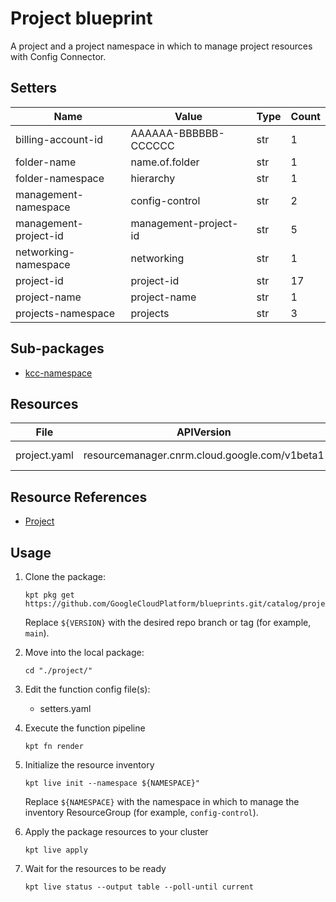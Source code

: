 <!-- BEGINNING OF PRE-COMMIT-BLUEPRINT DOCS HOOK:TITLE -->
# Project blueprint


<!-- END OF PRE-COMMIT-BLUEPRINT DOCS HOOK:TITLE -->
<!-- BEGINNING OF PRE-COMMIT-BLUEPRINT DOCS HOOK:BODY -->
A project and a project namespace in which to manage project resources with
Config Connector.

## Setters

|         Name          |         Value         | Type | Count |
|-----------------------|-----------------------|------|-------|
| billing-account-id    | AAAAAA-BBBBBB-CCCCCC  | str  |     1 |
| folder-name           | name.of.folder        | str  |     1 |
| folder-namespace      | hierarchy             | str  |     1 |
| management-namespace  | config-control        | str  |     2 |
| management-project-id | management-project-id | str  |     5 |
| networking-namespace  | networking            | str  |     1 |
| project-id            | project-id            | str  |    17 |
| project-name          | project-name          | str  |     1 |
| projects-namespace    | projects              | str  |     3 |

## Sub-packages

- [kcc-namespace](kcc-namespace)

## Resources

|     File     |                  APIVersion                   |  Kind   |    Name    | Namespace |
|--------------|-----------------------------------------------|---------|------------|-----------|
| project.yaml | resourcemanager.cnrm.cloud.google.com/v1beta1 | Project | project-id | projects  |

## Resource References

- [Project](https://cloud.google.com/config-connector/docs/reference/resource-docs/resourcemanager/project)

## Usage

1.  Clone the package:
    ```shell
    kpt pkg get https://github.com/GoogleCloudPlatform/blueprints.git/catalog/project@${VERSION}
    ```
    Replace `${VERSION}` with the desired repo branch or tag
    (for example, `main`).

1.  Move into the local package:
    ```shell
    cd "./project/"
    ```

1.  Edit the function config file(s):
    - setters.yaml

1.  Execute the function pipeline
    ```shell
    kpt fn render
    ```

1.  Initialize the resource inventory
    ```shell
    kpt live init --namespace ${NAMESPACE}"
    ```
    Replace `${NAMESPACE}` with the namespace in which to manage
    the inventory ResourceGroup (for example, `config-control`).

1.  Apply the package resources to your cluster
    ```shell
    kpt live apply
    ```

1.  Wait for the resources to be ready
    ```shell
    kpt live status --output table --poll-until current
    ```

<!-- END OF PRE-COMMIT-BLUEPRINT DOCS HOOK:BODY -->
